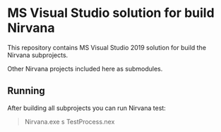 # MS Visual Studio solution for build Nirvana

This repository contains MS Visual Studio 2019 solution for build the Nirvana subprojects.

Other Nirvana projects included here as submodules.

## Running

After building all subprojects you can run Nirvana test:
> Nirvana.exe s TestProcess.nex

